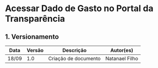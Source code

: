 # Acessar Dado de Gasto no Portal da Transparência 

## 1. Versionamento
|Data|Versão|Descrição|Autor(es)
|--|--|--|--|
|18/09|1.0|Criação de documento|Natanael Filho|
